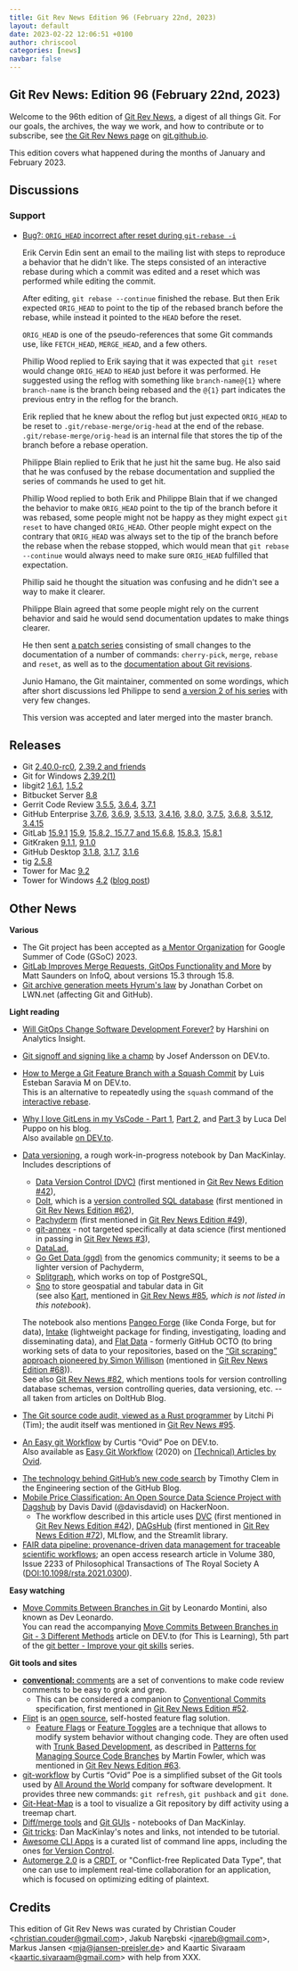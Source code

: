 ```yaml
---
title: Git Rev News Edition 96 (February 22nd, 2023)
layout: default
date: 2023-02-22 12:06:51 +0100
author: chriscool
categories: [news]
navbar: false
---
```


## Git Rev News: Edition 96 (February 22nd, 2023)

Welcome to the 96th edition of [Git Rev News](https://git.github.io/rev_news/rev_news/),
a digest of all things Git. For our goals, the archives, the way we work, and how to contribute or to
subscribe, see [the Git Rev News page](https://git.github.io/rev_news/rev_news/) on [git.github.io](http://git.github.io).

This edition covers what happened during the months of January and February 2023.

## Discussions

<!---
### General
-->

<!---
### Reviews
-->


### Support

* [Bug?: `ORIG_HEAD` incorrect after reset during `git-rebase -i`](https://lore.kernel.org/git/CA+JQ7M-ynq1cLN-3ZodXae=x-H5k7Ab6uPBwUFhG+kgtOvCgtA@mail.gmail.com/)

  Erik Cervin Edin sent an email to the mailing list with steps to
  reproduce a behavior that he didn't like. The steps consisted of an
  interactive rebase during which a commit was edited and a reset which
  was performed while editing the commit.

  After editing, `git rebase --continue` finished the rebase. But then
  Erik expected `ORIG_HEAD` to point to the tip
  of the rebased branch before the rebase, while instead it pointed to
  the `HEAD` before the reset.

  `ORIG_HEAD` is one of the pseudo-references that some Git commands
  use, like `FETCH_HEAD`, `MERGE_HEAD`, and a few others.

  Phillip Wood replied to Erik saying that it was expected that `git
  reset` would change `ORIG_HEAD` to `HEAD` just before it was
  performed. He suggested using the reflog with something like
  `branch-name@{1}` where `branch-name` is the branch being
  rebased and the `@{1}` part indicates the previous entry in the
  reflog for the branch.

  Erik replied that he knew about the reflog but just expected
  `ORIG_HEAD` to be reset to `.git/rebase-merge/orig-head` at the end of
  the rebase. `.git/rebase-merge/orig-head` is an internal file that
  stores the tip of the branch before a rebase operation.

  Philippe Blain replied to Erik that he just hit the same bug. He
  also said that he was confused by the rebase documentation and supplied
  the series of commands he used to get hit.

  Phillip Wood replied to both Erik and Philippe Blain that if we
  changed the behavior to make `ORIG_HEAD` point to the tip of the
  branch before it was rebased, some people might not be happy as they
  might expect `git reset` to have changed `ORIG_HEAD`. Other people
  might expect on the contrary that `ORIG_HEAD` was always set to the
  tip of the branch before the rebase when the rebase stopped, which
  would mean that `git rebase --continue` would always need to make
  sure `ORIG_HEAD` fulfilled that expectation.

  Phillip said he thought the situation was confusing and he didn't
  see a way to make it clearer.

  Philippe Blain agreed that some people might rely on the current
  behavior and said he would send documentation updates to make things
  clearer.

  He then sent
  [a patch series](https://lore.kernel.org/git/pull.1456.git.1673120359.gitgitgadget@gmail.com/)
  consisting of small changes to the documentation of a number of
  commands: `cherry-pick`, `merge`, `rebase` and `reset`, as well as
  to the [documentation about Git revisions](https://git-scm.com/docs/gitrevisions).

  Junio Hamano, the Git maintainer, commented on some wordings, which
  after short discussions led Philippe to send
  [a version 2 of his series](https://lore.kernel.org/git/pull.1456.v2.git.1673356521.gitgitgadget@gmail.com/)
  with very few changes.

  This version was accepted and later merged into the master branch.

<!---
## Developer Spotlight:
-->

## Releases

+ Git [2.40.0-rc0](https://public-inbox.org/git/xmqq7cw6yfpt.fsf@gitster.g/),
[2.39.2 and friends](https://public-inbox.org/git/xmqqr0us5dio.fsf@gitster.g/)
+ Git for Windows [2.39.2(1)](https://github.com/git-for-windows/git/releases/tag/v2.39.2.windows.1)
+ libgit2 [1.6.1](https://github.com/libgit2/libgit2/releases/tag/v1.6.1),
[1.5.2](https://github.com/libgit2/libgit2/releases/tag/v1.5.2)
+ Bitbucket Server [8.8](https://confluence.atlassian.com/bitbucketserver/bitbucket-server-release-notes-872139866.html)
+ Gerrit Code Review [3.5.5](https://www.gerritcodereview.com/3.5.html#355),
[3.6.4](https://www.gerritcodereview.com/3.6.html#364),
[3.7.1](https://www.gerritcodereview.com/3.7.html#371)
+ GitHub Enterprise [3.7.6](https://help.github.com/enterprise-server@3.7/admin/release-notes#3.7.6),
[3.6.9](https://help.github.com/enterprise-server@3.6/admin/release-notes#3.6.9),
[3.5.13](https://help.github.com/enterprise-server@3.5/admin/release-notes#3.5.13),
[3.4.16](https://help.github.com/enterprise-server@3.4/admin/release-notes#3.4.16),
[3.8.0](https://help.github.com/enterprise-server@3.8/admin/release-notes#3.8.0),
[3.7.5](https://help.github.com/enterprise-server@3.7/admin/release-notes#3.7.5),
[3.6.8](https://help.github.com/enterprise-server@3.6/admin/release-notes#3.6.8),
[3.5.12](https://help.github.com/enterprise-server@3.5/admin/release-notes#3.5.12),
[3.4.15](https://help.github.com/enterprise-server@3.4/admin/release-notes#3.4.15)
+ GitLab [15.9.1](https://about.gitlab.com/releases/2023/02/24/gitlab-15-9-1-released/)
[15.9](https://about.gitlab.com/releases/2023/02/22/gitlab-15-9-released/),
[15.8.2, 15.7.7 and 15.6.8](https://about.gitlab.com/releases/2023/02/14/critical-security-release-gitlab-15-8-2-released/),
[15.8.3](https://about.gitlab.com/releases/2023/02/14/gitlab-15-8-3-released/),
[15.8.1](https://about.gitlab.com/releases/2023/01/31/security-release-gitlab-15-8-1-released/)
+ GitKraken [9.1.1](https://help.gitkraken.com/gitkraken-client/current/),
[9.1.0](https://help.gitkraken.com/gitkraken-client/current/)
+ GitHub Desktop [3.1.8](https://desktop.github.com/release-notes/),
[3.1.7](https://desktop.github.com/release-notes/),
[3.1.6](https://desktop.github.com/release-notes/)
+ tig [2.5.8](https://github.com/jonas/tig/releases/tag/tig-2.5.8)
+ Tower for Mac [9.2](https://www.git-tower.com/release-notes/mac?show_tab=release-notes)
+ Tower for Windows [4.2](https://www.git-tower.com/release-notes/windows?show_tab=release-notes) ([blog post](https://www.git-tower.com/blog/tower-win-4-2/))

## Other News

__Various__
* The Git project has been accepted as
  [a Mentor Organization](https://summerofcode.withgoogle.com/programs/2023/organizations/git)
  for Google Summer of Code (GSoC) 2023.
* [GitLab Improves Merge Requests, GitOps Functionality and More](https://www.infoq.com/news/2023/02/gitlab-15-3-through-15-8-release/)
  by Matt Saunders on InfoQ, about versions 15.3 through 15.8.
* [Git archive generation meets Hyrum's law](https://lwn.net/Articles/921787/)
  by Jonathan Corbet on LWN\.net (affecting Git and GitHub).


__Light reading__
* [Will GitOps Change Software Development Forever?](https://www.analyticsinsight.net/will-gitops-change-software-development-forever/)
  by Harshini on Analytics Insight.
* [Git signoff and signing like a champ](https://dev.to/janderssonse/git-signoff-and-signing-like-a-champ-41f3)
  by Josef Andersson on DEV\.to.
* [How to Merge a Git Feature Branch with a Squash Commit](https://dev.to/esaraviam/how-to-merge-a-git-feature-branch-with-a-squash-commit-8af)
  by Luis Esteban Saravia M on DEV\.to.<br>
  This is an alternative to repeatedly using the `squash` command of the [interactive rebase](https://git-scm.com/docs/git-rebase#_interactive_mode).
* [Why I love GitLens in my VsCode - Part 1](https://blog.delpuppo.net/why-i-love-gitlens-in-my-vscode-part-1),
  [Part 2](https://blog.delpuppo.net/why-i-love-gitlens-in-my-vscode-part-2),
  and [Part 3](https://blog.delpuppo.net/why-i-love-gitlens-in-my-vscode-part-3)
  by Luca Del Puppo on his blog.<br>
  Also available [on DEV\.to](https://dev.to/this-is-learning/why-i-love-gitlens-in-my-vscode-part-1-5cmp).
* [Data versioning](https://danmackinlay.name/notebook/data_versioning.html),
  a rough work-in-progress notebook by Dan MacKinlay.
  Includes descriptions of
    * [Data Version Control (DVC)](https://dvc.org/) (first mentioned in [Git Rev News Edition #42](https://git.github.io/rev_news/2018/08/22/edition-42/)),
    * [Dolt](https://www.dolthub.com/), which is a [version controlled SQL database](https://www.dolthub.com/blog/2021-09-17-database-version-control/)
      (first mentioned in [Git Rev News Edition #62](https://git.github.io/rev_news/2020/04/23/edition-62/)),
    * [Pachyderm](https://www.pachyderm.com/) (first mentioned in [Git Rev News Edition #49](https://git.github.io/rev_news/2019/03/20/edition-49/)),
    * [git-annex](http://git-annex.branchable.com/) - not targeted specifically at data science
      (first mentioned in passing in [Git Rev News #3](https://git.github.io/rev_news/2015/05/13/edition-3/)),
    * [DataLad](https://www.datalad.org/),
    * [Go Get Data (ggd)](https://gogetdata.github.io/) from the genomics community;
      it seems to be a lighter version of Pachyderm,
    * [Splitgraph](https://www.splitgraph.com/docs/getting-started/introduction),
      which works on top of PostgreSQL,
    * [Sno](https://sno.earth/) to store geospatial and tabular data in Git<br>
      (see also [Kart](https://kartproject.org/), mentioned in [Git Rev News #85](https://git.github.io/rev_news/2022/03/31/edition-85/),
      _which is not listed in this notebook_).

  The notebook also mentions
  [Pangeo Forge](https://github.com/pangeo-forge/roadmap) (like Conda Forge, but for data),
  [Intake](https://intake.readthedocs.io/en/latest/index.html) (lightweight package for finding, investigating, loading and disseminating data), and
  [Flat Data](https://githubnext.com/projects/flat-data) - formerly GitHub OCTO
  (to bring working sets of data to your repositories, based on the
  [“Git scraping” approach pioneered by Simon Willison](https://simonwillison.net/2020/Oct/9/git-scraping/)
  (mentioned in [Git Rev News Edition #68](https://git.github.io/rev_news/2020/10/30/edition-68/))).<br>
  See also [Git Rev News #82](https://git.github.io/rev_news/2021/12/30/edition-82/),
  which mentions tools for version controlling database schemas, version controlling queries,
  data versioning, etc. -- all taken from articles on DoltHub Blog.
* [The Git source code audit, viewed as a Rust programmer](https://litchipi.github.io/infosec/2023/01/24/git-code-audit-viewed-as-rust-programmer.html)
  by Litchi Pi (Tim); the audit itself was mentioned in [Git Rev News #95](https://git.github.io/rev_news/2023/01/31/edition-95/).
* [An Easy git Workflow](https://dev.to/ovid/an-easy-git-workflow-4gm0)
  by Curtis “Ovid” Poe on DEV\.to.<br>
  Also available as [Easy Git Workflow](https://ovid.github.io/articles/easy-git-workflow.html) (2020)
  on [(Technical) Articles by Ovid](https://ovid.github.io/articles.html).

<!-- Separated, because they are less connected to Git -->
* [The technology behind GitHub’s new code search](https://github.blog/2023-02-06-the-technology-behind-githubs-new-code-search/)
  by Timothy Clem in the Engineering section of the GitHub Blog.
* [Mobile Price Classification: An Open Source Data Science Project with Dagshub](https://hackernoon.com/mobile-price-classification-an-open-source-data-science-project-with-dagshub)
  by Davis David (@davisdavid) on HackerNoon.
    * The workflow described in this article uses
      [DVC](https://dvc.org/) (first mentioned in [Git Rev News Edition #42](https://git.github.io/rev_news/2018/08/22/edition-42/)),
      [DAGsHub](https://dagshub.com/) (first mentioned in [Git Rev News Edition #72](https://git.github.io/rev_news/2021/02/27/edition-72/)),
      MLflow, and the Streamlit library.
* [FAIR data pipeline: provenance-driven data management for traceable scientific workflows](https://royalsocietypublishing.org/doi/full/10.1098/rsta.2021.0300);
  an open access research article in Volume 380, Issue 2233
  of Philosophical Transactions of The Royal Society&nbsp;A
  ([DOI:10.1098/rsta.2021.0300](https://doi.org/10.1098/rsta.2021.0300)).


__Easy watching__
* [Move Commits Between Branches in Git](https://www.youtube.com/watch?v=0pzFGXvemvA)
  by Leonardo Montini, also known as Dev Leonardo.<br>
  You can read the accompanying [Move Commits Between Branches in Git - 3 Different Methods](https://dev.to/this-is-learning/move-commits-between-branches-in-git-3-different-methods-22bb)
  article on DEV\.to (for This is Learning), 5th part of the
  [git better - Improve your git skills](https://dev.to/balastrong/series/21372) series.


__Git tools and sites__
* [**conventional:** comments](https://conventionalcomments.org/) are a set of conventions
  to make code review comments to be easy to grok and grep.
    * This can be considered a companion to [Conventional Commits](https://www.conventionalcommits.org/) specification,
      first mentioned in [Git Rev News Edition #52](https://git.github.io/rev_news/2019/06/28/edition-52/).
* [Flipt](https://www.flipt.io/) is an [open source](https://github.com/flipt-io/flipt),
  self-hosted feature flag solution.
    * [Feature Flags](https://featureflags.io/) or [Feature Toggles](https://martinfowler.com/articles/feature-toggles.html)
      are a technique that allows to modify system behavior without changing code.
      They are often used with [Trunk Based Development](https://trunkbaseddevelopment.com/),
      as described in [Patterns for Managing Source Code Branches](https://martinfowler.com/articles/branching-patterns.html)
      by Martin Fowler, which was mentioned in [Git Rev News Edition #63](https://git.github.io/rev_news/2020/05/28/edition-63/).
* [git-workflow](https://github.com/Ovid/git-workflow)
  by Curtis “Ovid” Poe is a simplified subset of the Git tools used by
  [All Around the World](https://allaroundtheworld.fr/) company for software development.
  It provides three new commands: `git refresh`, `git pushback` and `git done`.
* [Git-Heat-Map](https://github.com/jmforsythe/Git-Heat-Map)
  is a tool to visualize a Git repository by diff activity using a treemap chart.
* [Diff/merge tools](https://danmackinlay.name/notebook/diffing.html) and
  [Git GUIs](https://danmackinlay.name/notebook/git_guis.html) - notebooks
  of Dan MacKinlay.
* [Git tricks](https://danmackinlay.name/notebook/git.html):
  Dan MacKinlay's notes and links, not intended to be tutorial.
* [Awesome CLI Apps](https://github.com/agarrharr/awesome-cli-apps)
  is a curated list of command line apps, including the ones
  [for Version Control](https://github.com/agarrharr/awesome-cli-apps#version-control).
* [Automerge 2.0](https://automerge.org/blog/automerge-2/)
  is a [CRDT](https://crdt.tech/), or "Conflict-free Replicated Data Type",
  that one can use to implement real-time collaboration for an application,
  which is focused on optimizing editing of plaintext.


## Credits

This edition of Git Rev News was curated by
Christian Couder &lt;<christian.couder@gmail.com>&gt;,
Jakub Narębski &lt;<jnareb@gmail.com>&gt;,
Markus Jansen &lt;<mja@jansen-preisler.de>&gt; and
Kaartic Sivaraam &lt;<kaartic.sivaraam@gmail.com>&gt;
with help from XXX.
